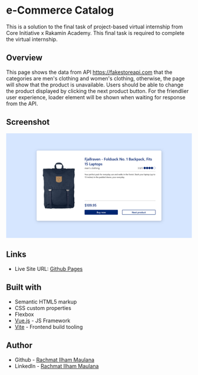 # e-Commerce Catalog

This is a solution to the final task of project-based virtual internship from Core Initiative x Rakamin Academy. This final task is required to complete the virtual internship.

## Overview

This page shows the data from API https://fakestoreapi.com that the categories are men's clothing and women's clothing, otherwise, the page will show that the product is unavailable. Users should be able to change the product displayed by clicking the next product button. For the friendlier user experience, loader element will be shown when waiting for response from the API.

## Screenshot

![Page Screenshot](./public/screenshot.jpg)

## Links

- Live Site URL: [Github Pages](https://rachmatilham.github.io/ecommerce-catalog/)

## Built with

- Semantic HTML5 markup
- CSS custom properties
- Flexbox
- [Vue.js](https://vuejs.org) - JS Framework
- [Vite](https://vitejs.dev/) - Frontend build tooling

## Author

- Github - [Rachmat Ilham Maulana](https://github.com/rachmatilham)
- LinkedIn - [Rachmat Ilham Maulana](https://www.linkedin.com/in/rachmatilham)
